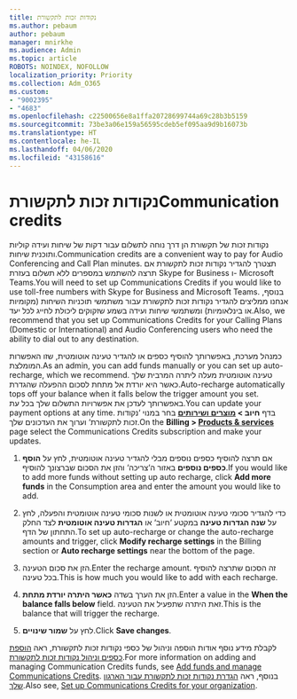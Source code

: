 ```yaml
---
title: נקודות זכות לתקשורת
ms.author: pebaum
author: pebaum
manager: mnirkhe
ms.audience: Admin
ms.topic: article
ROBOTS: NOINDEX, NOFOLLOW
localization_priority: Priority
ms.collection: Adm_O365
ms.custom:
- "9002395"
- "4683"
ms.openlocfilehash: c22500656e8a1ffa20728699744a69c28b3b5159
ms.sourcegitcommit: 73be3a06e159a56595cdeb5ef095aa9d9b16073b
ms.translationtype: HT
ms.contentlocale: he-IL
ms.lasthandoff: 04/06/2020
ms.locfileid: "43158616"
---
```

# <a name="communication-credits"></a><span data-ttu-id="1c8ae-102">נקודות זכות לתקשורת</span><span class="sxs-lookup"><span data-stu-id="1c8ae-102">Communication credits</span></span>

<span data-ttu-id="1c8ae-103">נקודות זכות של תקשורת הן דרך נוחה לתשלום עבור דקות של שיחות ועידה קוליות ותוכנית שיחות.</span><span class="sxs-lookup"><span data-stu-id="1c8ae-103">Communication credits are a convenient way to pay for Audio Conferencing and Call Plan minutes.</span></span>  <span data-ttu-id="1c8ae-104">תצטרך להגדיר נקודות זכות לתקשורת אם תרצה להשתמש במספרים ללא תשלום בעזרת Skype for Business ו- Microsoft Teams.</span><span class="sxs-lookup"><span data-stu-id="1c8ae-104">You will need to set up Communications Credits if you would like to use toll-free numbers with Skype for Business and Microsoft Teams.</span></span>  <span data-ttu-id="1c8ae-105">בנוסף, אנחנו ממליצים להגדיר נקודות זכות לתקשורת עבור משתמשי תוכניות השיחות (מקומיות או בינלאומיות) ומשתמשי שיחות ועידה בשמע שזקוקים ליכולת לחייג לכל יעד.</span><span class="sxs-lookup"><span data-stu-id="1c8ae-105">Also, we recommend that you set up Communications Credits for your Calling Plans (Domestic or International) and Audio Conferencing users who need the ability to dial out to any destination.</span></span>

<span data-ttu-id="1c8ae-106">כמנהל מערכת, באפשרותך להוסיף כספים או להגדיר טעינה אוטומטית, שזו האפשרות המומלצת.</span><span class="sxs-lookup"><span data-stu-id="1c8ae-106">As an admin, you can add funds manually or you can set up auto-recharge, which we recommend.</span></span>  <span data-ttu-id="1c8ae-107">טעינה אוטומטית מעלה ליתרה המרבית שלך כאשר היא יורדת אל מתחת לסכום ההפעלה שהגדרת.</span><span class="sxs-lookup"><span data-stu-id="1c8ae-107">Auto-recharge automatically tops off your balance when it falls below the trigger amount you set.</span></span>  <span data-ttu-id="1c8ae-108">באפשרותך לעדכן את אפשרויות התשלום שלך בכל עת.</span><span class="sxs-lookup"><span data-stu-id="1c8ae-108">You can update your payment options at any time.</span></span> <span data-ttu-id="1c8ae-109">בדף **חיוב > [מוצרים ושירותים](https://go.microsoft.com/fwlink/p/?linkid=842054)** בחר במנוי ‘נקודות זכות לתקשורת‘ וערוך את העדכונים שלך.</span><span class="sxs-lookup"><span data-stu-id="1c8ae-109">On the **Billing > [Products & services](https://go.microsoft.com/fwlink/p/?linkid=842054)** page select the Communications Credits subscription and make your updates.</span></span>

1. <span data-ttu-id="1c8ae-110">אם תרצה להוסיף כספים נוספים מבלי להגדיר טעינה אוטומטית, לחץ על **הוסף כספים נוספים** באזור ה‘צריכה‘ והזן את הסכום שברצונך להוסיף.</span><span class="sxs-lookup"><span data-stu-id="1c8ae-110">If you would like to add more funds without setting up auto recharge, click **Add more funds** in the Consumption area and enter the amount you would like to add.</span></span>

2. <span data-ttu-id="1c8ae-111">כדי להגדיר סכומי טעינה אוטומטית או לשנות סכומי טעינה אוטומטית והפעלה, לחץ על **שנה הגדרות טעינה** במקטע ‘חיוב‘ או **הגדרות טעינה אוטומטית** לצד החלק התחתון של הדף.</span><span class="sxs-lookup"><span data-stu-id="1c8ae-111">To set up auto-recharge or change the auto-recharge amounts and trigger, click **Modify recharge settings** in the Billing section or **Auto recharge settings** near the bottom of the page.</span></span>  

3. <span data-ttu-id="1c8ae-112">הזן את סכום הטעינה.</span><span class="sxs-lookup"><span data-stu-id="1c8ae-112">Enter the recharge amount.</span></span>  <span data-ttu-id="1c8ae-113">זה הסכום שתרצה להוסיף בכל טעינה.</span><span class="sxs-lookup"><span data-stu-id="1c8ae-113">This is how much you would like to add with each recharge.</span></span>  

4. <span data-ttu-id="1c8ae-114">הזן את הערך בשדה **כאשר היתרה יורדת מתחת**.</span><span class="sxs-lookup"><span data-stu-id="1c8ae-114">Enter a value in the **When the balance falls below** field.</span></span>  <span data-ttu-id="1c8ae-115">זאת היתרה שתפעיל את הטעינה.</span><span class="sxs-lookup"><span data-stu-id="1c8ae-115">This is the balance that will trigger the recharge.</span></span>

5. <span data-ttu-id="1c8ae-116">לחץ על **שמור שינויים**.</span><span class="sxs-lookup"><span data-stu-id="1c8ae-116">Click **Save changes**.</span></span>

<span data-ttu-id="1c8ae-117">לקבלת מידע נוסף אודות הוספה וניהול של כספי נקודות זכות לתקשורת, ראה [הוספת כספים וניהול נקודות זכות לתקשורת](https://docs.microsoft.com/microsoftteams/add-funds-and-manage-communications-credits).</span><span class="sxs-lookup"><span data-stu-id="1c8ae-117">For more information on adding and managing Communication Credits funds, see [Add funds and manage Communications Credits](https://docs.microsoft.com/microsoftteams/add-funds-and-manage-communications-credits).</span></span> <span data-ttu-id="1c8ae-118">בנוסף, ראה [הגדרת נקודות זכות לתקשורת עבור הארגון שלך](https://docs.microsoft.com/microsoftteams/set-up-communications-credits-for-your-organization).</span><span class="sxs-lookup"><span data-stu-id="1c8ae-118">Also see, [Set up Communications Credits for your organization](https://docs.microsoft.com/microsoftteams/set-up-communications-credits-for-your-organization).</span></span>
